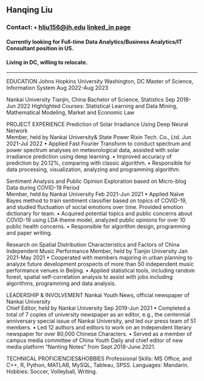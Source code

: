 ## Hanqing Liu
### Contact:  • hliu156@jh.edu <a href="linkedin.com/in/hanqing-liu-barry/">linked_in page</a>
#### Currently looking for <b>Full-time Data Analytics/Business Analytics/IT Consultant</b> position in US.
#### Living in DC, willing to relocate.
---
EDUCATION
Johns Hopkins University	Washington, DC
Master of Science, Information System	Aug 2022-Aug 2023
	
Nankai University	Tianjin, China
Bachelor of Science, Statistics	Sep 2018-Jun 2022
Highlighted Courses: Statistical Learning and Data Mining, Mathematical Modeling, Market and Economic Law

PROJECT EXPERIENCE
Prediction of Solar Irradiance Using Deep Neural Network	
Member, held by Nankai University& State Power Rixin Tech. Co., Ltd.	Jun 2021-Jul 2022
•	Applied Fast Fourier Transform to conduct spectrum and power spectrum analyses on meteorological data, assisted with solar irradiance prediction using deep learning.
•	Improved accuracy of prediction by 20.12%, comparing with classic algorithm.
•	Responsible for data processing, visualization, analyzing and programming algorithm.

Sentiment Analysis and Public Opinion Exploration based on Micro-blog Data during COVID-19 Period	
Member, held by Nankai University	Feb 2021-Jun 2021
•	Applied Naïve Bayes method to train sentiment classifier based on topics of COVID-19, and studied fluctuation of social emotions over time. Provided emotion dictionary for team.
•	Acquired potential topics and public concerns about COVID-19 using LDA theme model, analyzed public opinions for over 10 public health concerns.
•	Responsible for algorithm design, programming and paper writing.

Research on Spatial Distribution Characteristics and Factors of China Independent Music Performance                                                                                                                                   Member, held by Tianjin University                                                                                                        Jan 2021-May 2021
•	Cooperated with members majoring in urban planning to analyze future development prospects of more than 50 independent music performance venues in Beijing.
•	Applied statistical tools, including random forest, spatial self-correlation analysis to assist with jobs including algorithms, programming and data analysis.

LEADERSHIP & INVOLVEMENT
Nankai Youth News, official newspaper of Nankai University	
Chief Editor, held by Nankai University	Sep 2019-Jun 2021
•	Completed a total of 7 copies of university newspaper as an editor, e.g., the centennial anniversary special issue of Nankai University, and led our press team of 51 members.
•	Led 12 authors and editors to work on an independent literary newspaper for over 80,000 Chinese Characters.
•	Served as a member of campus media committee of China Youth Daily and chief editor of new media platform “Nanting Notes” from Sept.2018-June.2021. 

TECHNICAL PROFICIENCIES&HOBBIES
Professional Skills: MS Office, and C++, R, Python, MATLAB, MySQL, Tableau, SPSS.
Languages: Mandarin.
Hobbies: Soccer, Volleyball, Writing.

<!--
**hanqliu/hanqliu** is a ✨ _special_ ✨ repository because its `README.md` (this file) appears on your GitHub profile.

Here are some ideas to get you started:

- 🔭 I’m currently working on ...
- 🌱 I’m currently learning ...
- 👯 I’m looking to collaborate on ...
- 🤔 I’m looking for help with ...
- 💬 Ask me about ...
- 📫 How to reach me: ...
- 😄 Pronouns: ...
- ⚡ Fun fact: ...
-->
